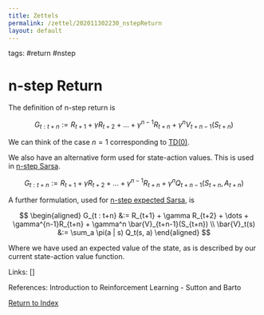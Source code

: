 ```yaml
---
title: Zettels
permalink: /zettel/202011302230_nstepReturn
layout: default
---
```

tags: #return #nstep

# n-step Return

The definition of n-step return is 

$$ G_{t : t+n} := R_{t+1} + \gamma R_{t+2} + \dots + \gamma^{n-1}R_{t+n} + \gamma^nV_{t+n-1}(S_{t+n}) $$

We can think of the case $n=1$ corresponding to [TD(0)](202011302050_tabularTDZero).

We also have an alternative form used for state-action values. This is used in [n-step Sarsa](202011302235_nStepSarsa).

$$ G_{t : t+n} := R_{t+1} + \gamma R_{t+2} + \dots + \gamma^{n-1}R_{t+n} + \gamma^nQ_{t+n-1}(S_{t+n}, A_{t+n}) $$

A further formulation, used for [n-step expected Sarsa](TODO), is

$$
\begin{aligned}
G_{t : t+n} &:= R_{t+1} + \gamma R_{t+2} + \dots + \gamma^{n-1}R_{t+n} + \gamma^n \bar{V}_{t+n-1}(S_{t+n}) \\
\bar{V}_t(s) &:= \sum_a \pi(a | s) Q_t(s, a) 
\end{aligned}
$$

Where we have used an expected value of the state, as is described by our current state-action value function.

Links: []

References: Introduction to Reinforcement Learning - Sutton and Barto

[Return to Index](index)